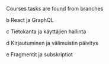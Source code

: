 Courses tasks are found from branches

b React ja GraphQL      

c Tietokanta ja käyttäjien hallinta

d Kirjautuminen ja välimuistin päivitys

e Fragmentit ja subskriptiot
